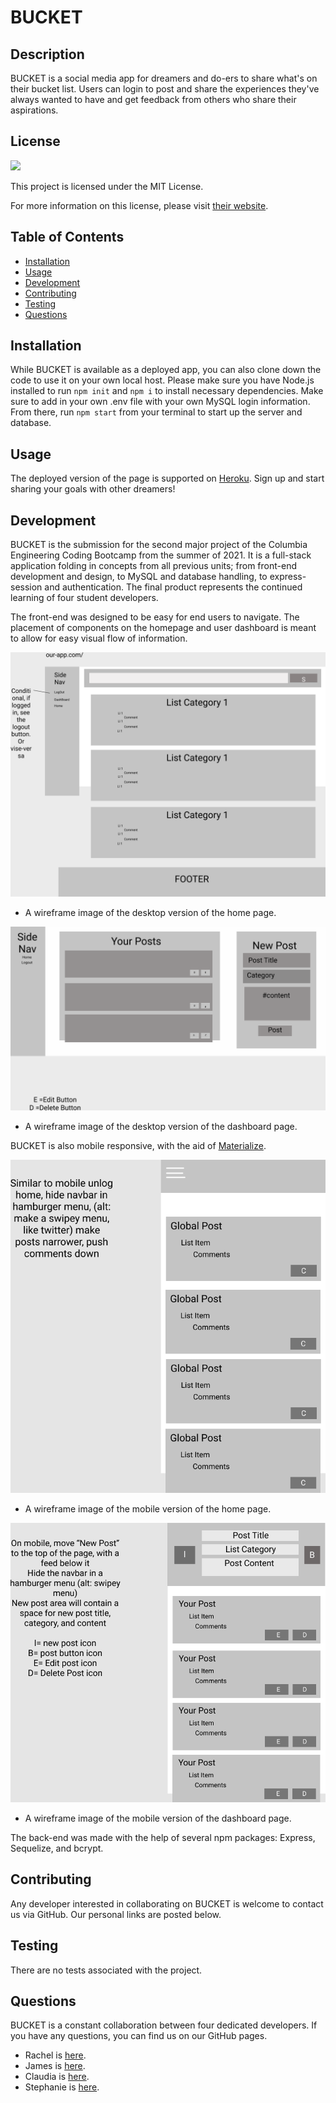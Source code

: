 # BUCKET

## Description

BUCKET is a social media app for dreamers and do-ers to share what's on their bucket list. Users can login to post and share the experiences they've always wanted to have and get feedback from others who share their aspirations.

## License

<img src="https://img.shields.io/badge/license-MIT-red">
  
This project is licensed under the MIT License.
  
For more information on this license, please visit [their website](https://www.mit.edu/~amini/LICENSE.md).
  
  
## Table of Contents
  
- [Installation](#installation)
- [Usage](#usage)
- [Development](#development)
- [Contributing](#contributing)
- [Testing](#testing)
- [Questions](#questions)
  
## Installation
  
While BUCKET is available as a deployed app, you can also clone down the code to use it on your own local host. Please make sure you have Node.js installed to run `npm init` and `npm i` to install necessary dependencies. Make sure to add in your own .env file with your own MySQL login information. From there, run `npm start` from your terminal to start up the server and database.
  
## Usage
  
The deployed version of the page is supported on [Heroku](https://aspirational-bucket.herokuapp.com/). Sign up and start sharing your goals with other dreamers!

## Development

BUCKET is the submission for the second major project of the Columbia Engineering Coding Bootcamp from the summer of 2021. It is a full-stack application folding in concepts from all previous units; from front-end development and design, to MySQL and database handling, to express-session and authentication. The final product represents the continued learning of four student developers.

The front-end was designed to be easy for end users to navigate. The placement of components on the homepage and user dashboard is meant to allow for easy visual flow of information.

![A wireframe image of the desktop version of the home page.](Bucket_Images/wireframes/home_login.png)

- A wireframe image of the desktop version of the home page.

![A wireframe image of the desktop version of the dashboard page.](Bucket_Images/wireframes/dash_login.png)

- A wireframe image of the desktop version of the dashboard page.

BUCKET is also mobile responsive, with the aid of [Materialize](https://materializecss.com/).

![A wireframe image of the mobile version of the home page.](Bucket_Images/wireframes/mobile_home_login.png)

- A wireframe image of the mobile version of the home page.

![A wireframe image of the mobile version of the dashboard page.](Bucket_Images/wireframes/mobile_dash_login.png)

- A wireframe image of the mobile version of the dashboard page.

The back-end was made with the help of several npm packages: Express, Sequelize, and bcrypt.

## Contributing

Any developer interested in collaborating on BUCKET is welcome to contact us via GitHub. Our personal links are posted below.

## Testing

There are no tests associated with the project.

## Questions

BUCKET is a constant collaboration between four dedicated developers. If you have any questions, you can find us on our GitHub pages.

- Rachel is [here](https://www.github.com/rgregg2014).
- James is [here](https://github.com/Dobbs96).
- Claudia is [here](https://github.com/csalhab).
- Stephanie is [here](https://github.com/sblanchard10).
